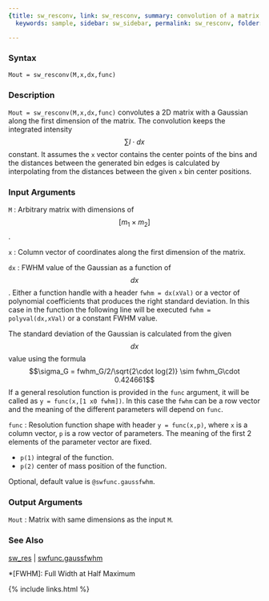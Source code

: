 ```yaml
---
{title: sw_resconv, link: sw_resconv, summary: convolution of a matrix and a Gaussian,
  keywords: sample, sidebar: sw_sidebar, permalink: sw_resconv, folder: swfiles, mathjax: true}

---
```

  
### Syntax
  
`Mout = sw_resconv(M,x,dx,func)`
  
### Description
  
`Mout = sw_resconv(M,x,dx,func)` convolutes a 2D matrix with a Gaussian
along the first dimension of the matrix. The convolution keeps the
integrated intensity $$\sum I\cdot dx$$ constant. It assumes the `x` vector
contains the center points of the bins and the distances between the
generated bin edges is calculated by interpolating from the distances
between the given `x` bin center positions.
  
### Input Arguments
  
`M`
: Arbitrary matrix with dimensions of $$[m_1\times m_2]$$.
  
`x`
: Column vector of coordinates along the first dimension of the
  matrix.
  
`dx`
: FWHM value of the Gaussian as a
  function of $$dx$$. Either a function handle with a header `fwhm =
  dx(xVal)` or a vector of polynomial coefficients that produces the
  right standard deviation. In this case in the function the following
  line will be executed `fwhm = polyval(dx,xVal)` or a constant FWHM
  value.
 
  The standard deviation of the Gaussian is calculated from the given
  $$dx$$ value using the formula $$\sigma_G = fwhm_G/2/\sqrt{2\cdot log(2)}
  \sim fwhm_G\cdot 0.424661$$
  If a general resolution function is provided in the `func` argument,
  it will be called as `y = func(x,[1 x0 fwhm])`. In this case the `fwhm`
  can be a row vector and the meaning of the different parameters will
  depend on `func`.
  
`func`
: Resolution function shape with header `y = func(x,p)`,
  where `x` is a column vector, `p` is a row vector of parameters. The
  meaning of the first 2 elements of the parameter vector are fixed.
 
  * `p(1)` integral of the function.
  * `p(2)` center of mass position of the function.
 
  Optional, default value is `@swfunc.gaussfwhm`.
  
### Output Arguments
  
`Mout`
: Matrix with same dimensions as the input `M`.
  
### See Also
  
[sw_res](sw_res) \| [swfunc.gaussfwhm](swfunc_gaussfwhm)
 
*[FWHM]: Full Width at Half Maximum
 

{% include links.html %}
